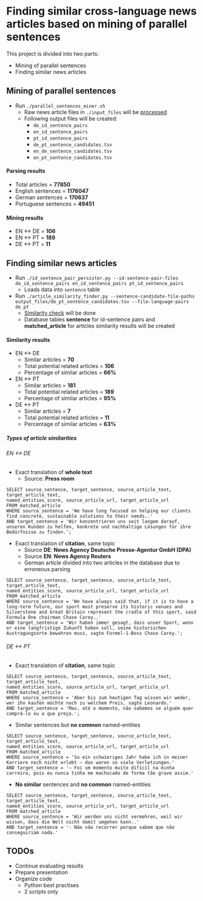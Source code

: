 # Finding similar cross-language news articles based on mining of parallel sentences

This project is divided into two parts:
* Mining of parallel sentences
* Finding similar news articles

## Mining of parallel sentences

* Run `./parallel_sentences_miner.sh `
    * Raw news article files in `./input_files` will be [processed](MINING_PARALLEL_SENTENCES.md)
    * Following output files will be created:
        * `de_id_sentence_pairs`
        * `en_id_sentence_pairs`
        * `pt_id_sentence_pairs`
        * `de_pt_sentence_candidates.tsv`
        * `en_de_sentence_candidates.tsv`
        * `en_pt_sentence_candidates.tsv`

#### Parsing results

* Total articles  =  **77850**
* English sentences = **1176047**
* German sentences = **170637**
* Portuguese sentences = **49451**

#### Mining results

* EN <-> DE = **106**
* EN <-> PT = **189**
* DE <-> PT = **11**

## Finding similar news articles

* Run `./id_sentence_pair_persister.py --id-sentence-pair-files de_id_sentence_pairs en_id_sentence_pairs pt_id_sentence_pairs`
    * Loads data into `sentence` table
* Run `./article_similarity_finder.py --sentence-candidate-file-paths output_files/de_pt_sentence_candidates.tsv --file-language-pairs de_pt`
    * [Similarity check](FINDING_SIMILAR_NEWS_ARTICLES.MD) will be done
    * Database tables **sentence** for id-sentence pairs and **matched_article** for articles similarity results will be created
 
#### Similarity results
 
* EN <-> DE
    * Similar articles = **70**
    * Total potential related articles = **106**
    * Percentage of similar articles = **66%**
* EN <-> PT
    * Similar articles = **181**
    * Total potential related articles = **189**
    * Percentage of similar articles = **95%**
* DE <-> PT
    * Similar articles = **7**
    * Total potential related  articles = **11**
    * Percentage of similar articles = **63%**

##### Types of article similarities

###### EN <-> DE 
* Exact translation of **whole text**
    * Source: **Press room**

```
SELECT source_sentence, target_sentence, source_article_text, target_article_text, 
named_entities_score, source_article_url, target_article_url
FROM matched_article 
WHERE source_sentence = 'We have long focused on helping our clients find concrete, sustainable solutions to their needs..'
AND target_sentence = 'Wir konzentrieren uns seit langem darauf, unseren Kunden zu helfen, konkrete und nachhaltige Lösungen für ihre Bedürfnisse zu finden.'; 
```

* Exact translation of **citation**, same topic
    * Source **DE**: **News Agency Deutsche Presse-Agentur GmbH (DPA)**
    * Source **EN**: **News Agency Reuters**
    * German article divided into two articles in the database due to erroneous parsing

```
SELECT source_sentence, target_sentence, source_article_text, target_article_text, 
named_entities_score, source_article_url, target_article_url
FROM matched_article 
WHERE source_sentence = 'We have always said that, if it is to have a long-term future, our sport must preserve its historic venues and Silverstone and Great Britain represent the cradle of this sport, said Formula One chairman Chase Carey..'
AND target_sentence = 'Wir haben immer gesagt, dass unser Sport, wenn er eine langfristige Zukunft haben soll, seine historischen Austragungsorte bewahren muss, sagte Formel-1-Boss Chase Carey.';
```

###### DE <-> PT

* Exact translation of **citation**, same topic

```
SELECT source_sentence, target_sentence, source_article_text, target_article_text, 
named_entities_score, source_article_url, target_article_url
FROM matched_article 
WHERE source_sentence = 'Aber bis zum heutigen Tag wissen wir weder, wer ihn kaufen möchte noch zu welchem Preis, sagte Leonardo.'
AND target_sentence = 'Mas, até o momento, não sabemos se alguém quer comprá-lo ou a que preço.';
```

* Similar sentences but **no common** named-entities

```
SELECT source_sentence, target_sentence, source_article_text, target_article_text, 
named_entities_score, source_article_url, target_article_url
FROM matched_article 
WHERE source_sentence = 'So ein schwieriges Jahr habe ich in meiner Karriere noch nicht erlebt – das waren so viele Verletzungen.'
AND target_sentence = '– Foi um momento muito difícil na minha carreira, pois eu nunca tinha me machucado de forma tão grave assim.'
```

* **No similar** sentences and **no common** named-entities

```
SELECT source_sentence, target_sentence, source_article_text, target_article_text, 
named_entities_score, source_article_url, target_article_url
FROM matched_article 
WHERE source_sentence = 'Wir werden uns nicht vermehren, weil wir wissen, dass die Welt nicht damit umgehen kann..'
AND target_sentence = '- Não vão recorrer porque sabem que não conseguiriam nada.'
```


## TODOs
* Continue evaluating results
* Prepare presentation
* Organize code
    * Python best practises
    * 2 scripts only